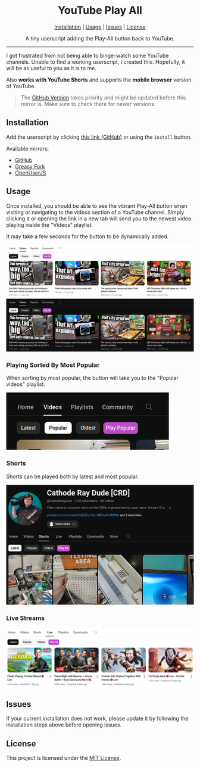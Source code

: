 <div align="center">
    <h1>YouTube Play All</h1>
    <a href="#installation">Installation</a> |
    <a href="#usage">Usage</a> |
    <a href="#issues">Issues</a> |
    <a href="#license">License</a>
    <p>
        A tiny userscript adding the Play-All button back to YouTube.
    </p>
</div>

---

I got frustrated from not being able to binge-watch some YouTube channels. Unable to find a working userscript, I created this. Hopefully, it will be as useful to you as it is to me.

Also **works with YouTube Shorts** and supports the **mobile browser** version of YouTube.

> The [GitHub Version](https://github.com/RobertWesner/YouTube-Play-All) takes priority and
> might be updated before this mirror is. Make sure to check there for newer versions.

## Installation

Add the userscript by clicking [this link (GitHub)](https://github.com/RobertWesner/YouTube-Play-All/raw/main/script.user.js)
or using the `Install` button.

Available mirrors:
- [GitHub](https://github.com/RobertWesner/YouTube-Play-All)
- [Greasy Fork](https://greasyfork.org/en/scripts/490557-youtube-play-all)
- [OpenUserJS](https://openuserjs.org/scripts/RobertWesner/YouTube_Play_All)


## Usage

Once installed, you should be able to see the vibrant Play-All button when visiting or navigating to the videos section of a YouTube channel.
Simply clicking it or opening the link in a new tab will send you to the newest video playing inside the "Videos" playlist.

It may take a few seconds for the button to be dynamically added.

![screenshot.png](https://github.com/RobertWesner/YouTube-Play-All/raw/main/readme/screenshot.png)
![screenshot_dark.png](https://github.com/RobertWesner/YouTube-Play-All/raw/main/readme/screenshot_dark.png)


### Playing Sorted By Most Popular

When sorting by most popular, the button will take you to the "Popular videos" playlist.

![popular.png](https://github.com/RobertWesner/YouTube-Play-All/raw/main/readme/popular.png)


### Shorts

Shorts can be played both by latest and most popular.

![shorts.png](https://github.com/RobertWesner/YouTube-Play-All/raw/main/readme/shorts.png)


### Live Streams

![live.png](https://github.com/RobertWesner/YouTube-Play-All/raw/main/readme/live.png)


## Issues

If your current installation does not work, please update it by following the installation steps above before opening issues.


## License

This project is licensed under the [MIT License](https://github.com/RobertWesner/YouTube-Play-All/raw/main/LICENSE.txt).
